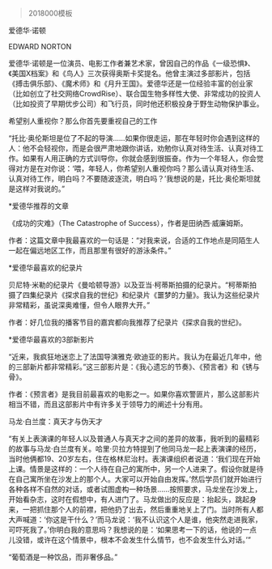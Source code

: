 # 
> 2018000模板


爱德华·诺顿


EDWARD NORTON


爱德华·诺顿是一位演员、电影工作者兼艺术家，曾因自己的作品《一级恐惧》、《美国X档案》和《鸟人》三次获得奥斯卡奖提名。他曾主演过多部影片，包括《搏击俱乐部》、《魔术师》和《月升王国》。爱德华还是一位经验丰富的创业家（比如创立了社交网络CrowdRise）、联合国生物多样性大使、非常成功的投资人（比如投资了早期优步公司）和飞行员，同时他还积极投身于野生动物保护事业。


希望别人重视你？那么你首先要重视自己的工作

“托比·奥伦斯坦是位了不起的导演……如果你很走运，那在年轻时你会遇到这样的人：他不会轻视你，而是会很严肃地跟你讲话，劝勉你认真对待生活、认真对待工作。如果有人用正确的方式训导你，你就会感到很振奋。作为一个年轻人，你会觉得对方是在对你说：‘喂，年轻人，你希望别人重视你吗？那么请认真对待生活、认真对待工作，明白吗？不要随波逐流，明白吗？’我想说的是，托比·奥伦斯坦就是这样对我说的。”

*爱德华推荐的文章

《成功的灾难》（The Catastrophe of Success），作者是田纳西·威廉姆斯。


作者：这篇文章中我最喜欢的一句话是：“对我来说，合适的工作地点是同陌生人一起在偏远地区工作，而且那里有很好的游泳条件。”



*爱德华最喜欢的纪录片

贝尼特·米勒的纪录片《曼哈顿导游》以及亚当·柯蒂斯拍摄的纪录片。“柯蒂斯拍摄了四集纪录片《探求自我的世纪》和纪录片《噩梦的力量》。我认为这些纪录片非常精彩，虽说深奥难懂，但令人眼界大开。”


作者：好几位我的播客节目的嘉宾都向我推荐了纪录片《探求自我的世纪》。



*爱德华最喜欢的3部新影片

“近来，我疯狂地迷恋上了法国导演雅克·欧迪亚的影片。我认为在最近几年中，他的三部新片都非常精彩。”这三部影片是：《我心遗忘的节奏》、《预言者》和《锈与骨》。


作者：《预言者》是我目前最喜欢的电影之一。如果你喜欢警匪片，那么这部影片相当不错，而且这部影片中有许多关于领导力的阐述十分有用。




马龙·白兰度：真天才与伪天才

“有关上表演课的年轻人以及普通人与真天才之间的差异的故事，我听到的最精彩的故事与马龙·白兰度有关。哈里·贝拉方特提到了他同马龙一起上表演课的经历，当时他俩都19、20岁左右，住在格林尼治村。表演课组织者说道：‘我们现在开始上课。情景是这样的：一个人待在自己的寓所中，另一个人进来了。假设你就是待在自己寓所坐在沙发上的那个人。大家可以开始自由发挥。’然后学员们就开始进行各种各样不自然的对话，或者试图虚构一种场景……按照要求，马龙坐在沙发上，开始看杂志，这时在假想中，有人进门了。马龙做出的反应是：抬起头，跳起身来，一把抓住那个人的前襟，把他扔了出去，然后重重地关上了门。当时所有人都大声喊道：‘你这是干什么？’而马龙说：‘我不认识这个人是谁，他突然走进我家，可吓死我了。’你明白我的意思吗？我想说的是：‘如果思考一下的话，他说的一点儿没错，或许在这个情景中，根本不会发生什么情节，也不会发生什么对话。’”





“葡萄酒是一种饮品，而非奢侈品。”



